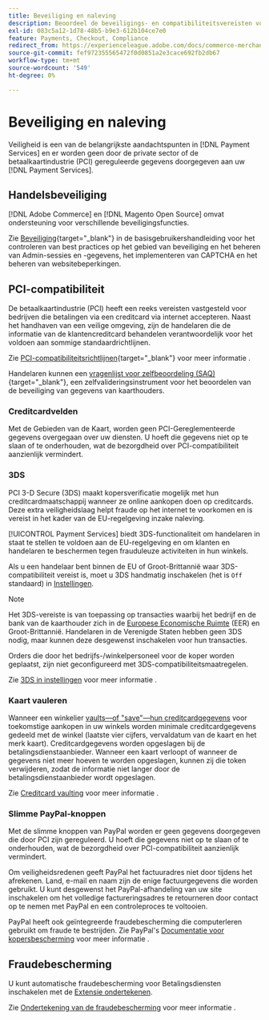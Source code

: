 ```yaml
---
title: Beveiliging en naleving
description: Beoordeel de beveiligings- en compatibiliteitsvereisten voor uw site.
exl-id: 083c5a12-1d78-48b5-b9e3-612b104ce7e0
feature: Payments, Checkout, Compliance
redirect_from: https://experienceleague.adobe.com/docs/commerce-merchant-services/payment-services/security.html
source-git-commit: fef972355565472f0d0851a2e3cace692fb2db67
workflow-type: tm+mt
source-wordcount: '549'
ht-degree: 0%

---
```


# Beveiliging en naleving

Veiligheid is een van de belangrijkste aandachtspunten in [!DNL Payment Services] en er worden geen door de private sector of de betaalkaartindustrie (PCI) gereguleerde gegevens doorgegeven aan uw [!DNL Payment Services].

## Handelsbeveiliging

[!DNL Adobe Commerce] en [!DNL Magento Open Source] omvat ondersteuning voor verschillende beveiligingsfuncties.

Zie [Beveiliging](https://docs.magento.com/user-guide/stores/security.html){target="_blank"} in de basisgebruikershandleiding voor het controleren van best practices op het gebied van beveiliging en het beheren van Admin-sessies en -gegevens, het implementeren van CAPTCHA en het beheren van websitebeperkingen.

## PCI-compatibiliteit

De betaalkaartindustrie (PCI) heeft een reeks vereisten vastgesteld voor bedrijven die betalingen via een creditcard via internet accepteren. Naast het handhaven van een veilige omgeving, zijn de handelaren die de informatie van de klantencreditcard behandelen verantwoordelijk voor het voldoen aan sommige standaardrichtlijnen.

Zie [PCI-compatibiliteitsrichtlijnen](https://docs.magento.com/user-guide/stores/compliance-pci.html){target="_blank"} voor meer informatie .

Handelaren kunnen een [vragenlijst voor zelfbeoordeling (SAQ)](https://www.pcisecuritystandards.org/pci_security/completing_self_assessment){target="_blank"}, een zelfvalideringsinstrument voor het beoordelen van de beveiliging van gegevens van kaarthouders.

### Creditcardvelden

Met de Gebieden van de Kaart, worden geen PCI-Gereglementeerde gegevens overgegaan over uw diensten. U hoeft die gegevens niet op te slaan of te onderhouden, wat de bezorgdheid over PCI-compatibiliteit aanzienlijk vermindert.

### 3DS

PCI 3-D Secure (3DS) maakt kopersverificatie mogelijk met hun creditcardmaatschappij wanneer ze online aankopen doen op creditcards. Deze extra veiligheidslaag helpt fraude op het internet te voorkomen en is vereist in het kader van de EU-regelgeving inzake naleving.

[!UICONTROL Payment Services] biedt 3DS-functionaliteit om handelaren in staat te stellen te voldoen aan de EU-regelgeving en om klanten en handelaren te beschermen tegen frauduleuze activiteiten in hun winkels.

Als u een handelaar bent binnen de EU of Groot-Brittannië waar 3DS-compatibiliteit vereist is, moet u 3DS handmatig inschakelen (het is `Off` standaard) in [Instellingen](settings.md#credit-card-fields).

>[!NOTE]
>
>Het 3DS-vereiste is van toepassing op transacties waarbij het bedrijf en de bank van de kaarthouder zich in de [Europese Economische Ruimte](https://www.efta.int/eea) (EER) en Groot-Brittannië. Handelaren in de Verenigde Staten hebben geen 3DS nodig, maar kunnen deze desgewenst inschakelen voor hun transacties.

Orders die door het bedrijfs-/winkelpersoneel voor de koper worden geplaatst, zijn niet geconfigureerd met 3DS-compatibiliteitsmaatregelen.

Zie [3DS in instellingen](settings.md#3ds) voor meer informatie .

### Kaart vauleren

Wanneer een winkelier [vaults—of &quot;save&quot;—hun creditcardgegevens](vaulting.md) voor toekomstige aankopen in uw winkels worden minimale creditcardgegevens gedeeld met de winkel (laatste vier cijfers, vervaldatum van de kaart en het merk kaart). Creditcardgegevens worden opgeslagen bij de betalingsdienstaanbieder. Wanneer een kaart verloopt of wanneer de gegevens niet meer hoeven te worden opgeslagen, kunnen zij die token verwijderen, zodat de informatie niet langer door de betalingsdienstaanbieder wordt opgeslagen.

Zie [Creditcard vaulting](vaulting.md) voor meer informatie .

### Slimme PayPal-knoppen

Met de slimme knoppen van PayPal worden er geen gegevens doorgegeven die door PCI zijn gereguleerd. U hoeft die gegevens niet op te slaan of te onderhouden, wat de bezorgdheid over PCI-compatibiliteit aanzienlijk vermindert.

Om veiligheidsredenen geeft PayPal het factuuradres niet door tijdens het afrekenen. Land, e-mail en naam zijn de enige factuurgegevens die worden gebruikt. U kunt desgewenst het PayPal-afhandeling van uw site inschakelen om het volledige factureringsadres te retourneren door contact op te nemen met PayPal en een controleproces te voltooien.

PayPal heeft ook geïntegreerde fraudebescherming die computerleren gebruikt om fraude te bestrijden. Zie PayPal&#39;s [Documentatie voor kopersbescherming](https://www.paypal.com/us/webapps/mpp/security/seller-protection) voor meer informatie .

## Fraudebescherming

U kunt automatische fraudebescherming voor Betalingsdiensten inschakelen met de [Extensie ondertekenen](https://commercemarketplace.adobe.com/signifyd-module-connect.html).

Zie [Ondertekening van de fraudebescherming](fraud-protection.md) voor meer informatie .

